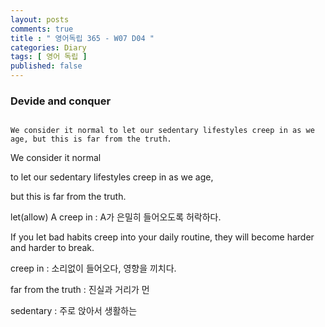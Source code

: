 ```yaml
---
layout: posts
comments: true
title : " 영어독립 365 - W07 D04 "
categories: Diary
tags: [ 영어 독립 ]
published: false
---
```


### Devide and conquer

```

We consider it normal to let our sedentary lifestyles creep in as we age, but this is far from the truth.
```

We consider it normal

to let our sedentary lifestyles creep in as we age,

but this is far from the truth.


let(allow) A creep in
 : A가 은밀히 들어오도록 허락하다.

If you let bad habits creep into your daily routine, they will become harder and harder to break.

creep in
 : 소리없이 들어오다, 영향을 끼치다.

far from the truth
 : 진실과 거리가 먼

sedentary
 : 주로 앉아서 생활하는
